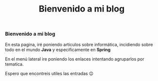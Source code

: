 ﻿---
title: "Bienvenido a mi blog"
---

### Bienvenido a  mi blog

En esta pagina, iré poniendo articulos sobre informática, incidiendo sobre todo en el mundo **Java** y especificamente en **Spring**

En el menú lateral ire poniendo los enlaces intentando agruparlos por tematica.

Espero que encontreis utiles las entradas 😉

